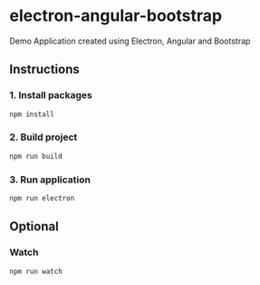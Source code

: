 # electron-angular-bootstrap
Demo Application created using Electron, Angular and Bootstrap

## Instructions

### 1. Install packages

```sh
npm install
```

### 2. Build project

```sh
npm run build
```

### 3. Run application

```sh
npm run electron
```

## Optional

### Watch

```sh
npm run watch
```